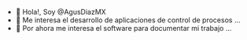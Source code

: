 - 👋 Hola!, Soy @AgusDiazMX
- 👀 Me interesa el desarrollo de aplicaciones de control de procesos ...
- 🌱 Por ahora me interesa el software para documentar mi trabajo ...

<!---
AgusDiazMX/AgusDiazMX is a ✨ special ✨ repository because its `README.md` (this file) appears on your GitHub profile.
You can click the Preview link to take a look at your changes.
--->
